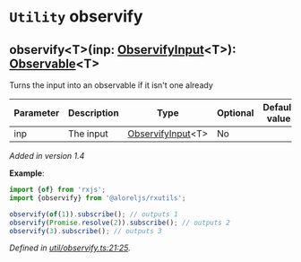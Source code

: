 # `Utility` observify

## observify\<T>(inp: [ObservifyInput](https://github.com/Alorel/rxutils/blob/0ae56ba/projects/rxutils/types/ObservifyInput.ts#L8)\<T>): [Observable](https://rxjs.dev/api/index/class/Observable)\<T>

Turns the input into an observable if it isn't one already

| **Parameter** | **Description** | **Type** | **Optional** | **Default value** |
|---------------|-----------------|----------|--------------|-------------------|
| inp | The input | <span>[ObservifyInput](https://github.com/Alorel/rxutils/blob/0ae56ba/projects/rxutils/types/ObservifyInput.ts#L8)\<T></span> | No |  |

*Added in version 1.4*

**Example**:
```typescript
import {of} from 'rxjs';
import {observify} from '@aloreljs/rxutils';

observify(of(1)).subscribe(); // outputs 1
observify(Promise.resolve(2)).subscribe(); // outputs 2
observify(3).subscribe(); // outputs 3
```

*Defined in [util/observify.ts:21:25](https://github.com/Alorel/rxutils/blob/0ae56ba/projects/rxutils/util/observify.ts#L21).*